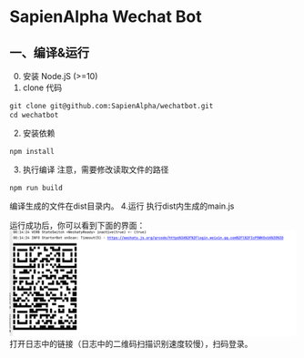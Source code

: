 # SapienAlpha Wechat Bot

## 一、编译&运行
0. 安装 Node.jS (>=10)
1. clone 代码
```text
git clone git@github.com:SapienAlpha/wechatbot.git
cd wechatbot
```
2. 安装依赖
```text
npm install
```
3. 执行编译
注意，需要修改读取文件的路径
```text
npm run build
```
编译生成的文件在dist目录内。
4.运行
执行dist内生成的main.js

运行成功后，你可以看到下面的界面：
![img.png](source/onScan.png)
打开日志中的链接（日志中的二维码扫描识别速度较慢），扫码登录。
